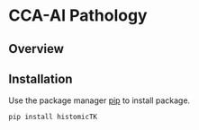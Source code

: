 # CCA-AI Pathology

## Overview

## Installation

Use the package manager [pip](https://pip.pypa.io/en/stable/) to install package.
```bash
pip install histomicTK
```
